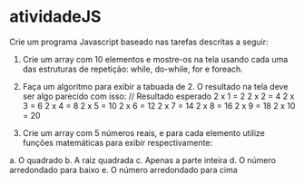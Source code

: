 # atividadeJS

Crie um programa Javascript baseado nas tarefas descritas a seguir:

1. Crie um array com 10 elementos e mostre-os na tela usando cada uma das estruturas de repetição: while, do-while, for e foreach.
  

2. Faça um algoritmo para exibir a tabuada de 2. O resultado na tela deve ser algo parecido com isso:
// Resultado esperado
2 x 1 = 2
2 x 2 = 4
2 x 3 = 6
2 x 4 = 8
2 x 5 = 10
2 x 6 = 12
2 x 7 = 14
2 x 8 = 16
2 x 9 = 18
2 x 10 = 20


3. Crie um array com 5 números reais, e para cada elemento utilize funções matemáticas para exibir respectivamente:

a. O quadrado
b. A raiz quadrada
c. Apenas a parte inteira
d. O número arredondado para baixo
e. O número arredondado para cima
